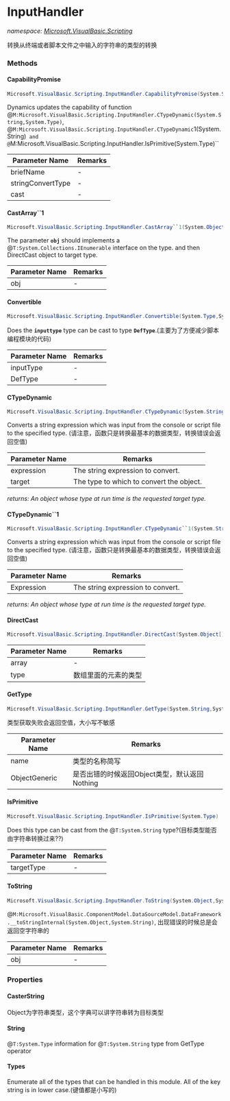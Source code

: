 ﻿# InputHandler
_namespace: [Microsoft.VisualBasic.Scripting](./index.md)_

转换从终端或者脚本文件之中输入的字符串的类型的转换



### Methods

#### CapabilityPromise
```csharp
Microsoft.VisualBasic.Scripting.InputHandler.CapabilityPromise(System.String,System.Type,System.Func{System.String,System.Object})
```
Dynamics updates the capability of function @``M:Microsoft.VisualBasic.Scripting.InputHandler.CTypeDynamic(System.String,System.Type)``, 
 @``M:Microsoft.VisualBasic.Scripting.InputHandler.CTypeDynamic``1(System.String)`` and 
 @``M:Microsoft.VisualBasic.Scripting.InputHandler.IsPrimitive(System.Type)``

|Parameter Name|Remarks|
|--------------|-------|
|briefName|-|
|stringConvertType|-|
|cast|-|


#### CastArray``1
```csharp
Microsoft.VisualBasic.Scripting.InputHandler.CastArray``1(System.Object)
```
The parameter **`obj`** should implements a @``T:System.Collections.IEnumerable`` interface on the type. and then DirectCast object to target type.

|Parameter Name|Remarks|
|--------------|-------|
|obj|-|


#### Convertible
```csharp
Microsoft.VisualBasic.Scripting.InputHandler.Convertible(System.Type,System.Type)
```
Does the **`inputtype`** type can be cast to type **`DefType`**.(主要为了方便减少脚本编程模块的代码)

|Parameter Name|Remarks|
|--------------|-------|
|inputType|-|
|DefType|-|


#### CTypeDynamic
```csharp
Microsoft.VisualBasic.Scripting.InputHandler.CTypeDynamic(System.String,System.Type)
```
Converts a string expression which was input from the console or script file to the specified type.
 (请注意，函数只是转换最基本的数据类型，转换错误会返回空值)

|Parameter Name|Remarks|
|--------------|-------|
|expression|The string expression to convert.|
|target|The type to which to convert the object.|


_returns: An object whose type at run time is the requested target type._

#### CTypeDynamic``1
```csharp
Microsoft.VisualBasic.Scripting.InputHandler.CTypeDynamic``1(System.String)
```
Converts a string expression which was input from the console or script file to the specified type.
 (请注意，函数只是转换最基本的数据类型，转换错误会返回空值)

|Parameter Name|Remarks|
|--------------|-------|
|Expression|The string expression to convert.|


_returns: An object whose type at run time is the requested target type._

#### DirectCast
```csharp
Microsoft.VisualBasic.Scripting.InputHandler.DirectCast(System.Object[],System.Type)
```


|Parameter Name|Remarks|
|--------------|-------|
|array|-|
|type|数组里面的元素的类型|


#### GetType
```csharp
Microsoft.VisualBasic.Scripting.InputHandler.GetType(System.String,System.Boolean)
```
类型获取失败会返回空值，大小写不敏感

|Parameter Name|Remarks|
|--------------|-------|
|name|类型的名称简写|
|ObjectGeneric|是否出错的时候返回Object类型，默认返回Nothing|


#### IsPrimitive
```csharp
Microsoft.VisualBasic.Scripting.InputHandler.IsPrimitive(System.Type)
```
Does this type can be cast from the @``T:System.String`` type?(目标类型能否由字符串转换过来??)

|Parameter Name|Remarks|
|--------------|-------|
|targetType|-|


#### ToString
```csharp
Microsoft.VisualBasic.Scripting.InputHandler.ToString(System.Object,System.String)
```
@``M:Microsoft.VisualBasic.ComponentModel.DataSourceModel.DataFramework.__toStringInternal(System.Object,System.String)``, 出现错误的时候总是会返回空字符串的

|Parameter Name|Remarks|
|--------------|-------|
|obj|-|



### Properties

#### CasterString
Object为字符串类型，这个字典可以讲字符串转为目标类型
#### String
@``T:System.Type`` information for @``T:System.String`` type from GetType operator
#### Types
Enumerate all of the types that can be handled in this module. All of the key string is in lower case.(键值都是小写的)
